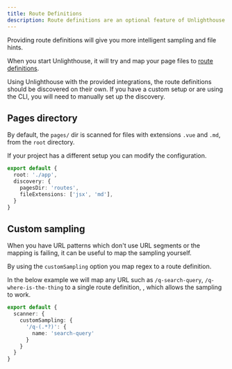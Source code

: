 ```yaml
---
title: Route Definitions
description: Route definitions are an optional feature of Unlighthouse.
---
```


Providing route definitions will give you more intelligent sampling and file hints.

When you start Unlighthouse, it will try and map your page files to [route definitions](/api/glossary/#route-definition).

Using Unlighthouse with the provided integrations, the route definitions should be discovered on their own.
If you have a custom setup or are using the CLI, you will need to manually set up the discovery.

## Pages directory

By default, the `pages/` dir is scanned for files with extensions `.vue` and `.md`, from the `root` directory.

If your project has a different setup you can modify the configuration.

```ts
export default {
  root: './app',
  discovery: {
    pagesDir: 'routes',
    fileExtensions: ['jsx', 'md'],
  }
}
```

## Custom sampling

When you have URL patterns which don't use URL segments or the mapping is failing, it can be useful to map the sampling
yourself.

By using the `customSampling` option you map regex to a route definition.

In the below example we will map any URL such as `/q-search-query`, `/q-where-is-the-thing` to a single route
definition, , which allows the sampling to work.

```ts
export default {
  scanner: {
    customSampling: {
      '/q-(.*?)': {
        name: 'search-query'
      }
    }
  }
}
```
